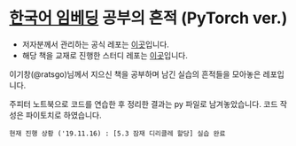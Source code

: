 # [한국어 임베딩](http://www.yes24.com/Product/Goods/78569687) 공부의 흔적 (PyTorch ver.)

* 저자분께서 관리하는 공식 레포는 [이곳](https://github.com/ratsgo/embedding)입니다.
* 해당 책을 교재로 진행한 스터디 레포는 [이곳](https://github.com/nlp-kkmas/korean-embedding-study)입니다.

이기창(@ratsgo)님께서 지으신 책을 공부하며 남긴 실습의 흔적들을 모아놓은 레포입니다.

주피터 노트북으로 코드를 연습한 후 정리한 결과는 py 파일로 남겨놓았습니다. 코드 작성은 파이토치로 하였습니다.

`현재 진행 상황 ('19.11.16) : [5.3 잠재 디리클레 할당] 실습 완료`
